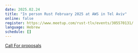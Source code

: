 ```yaml
---
date: 2025.02.24
title: "In person Rust February 2025 at AWS in Tel Aviv"
online: false
register: https://www.meetup.com/rust-tlv/events/305570131/
language: Hebrew
schedule: []
---
```


[Call For proposals](/cfp)



